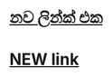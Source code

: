 # [නව ලින්ක් එක](https://github.com/ravindu01manoj/Sew-Queen)

# [NEW link](https://github.com/ravindu01manoj/Sew-Queen)
